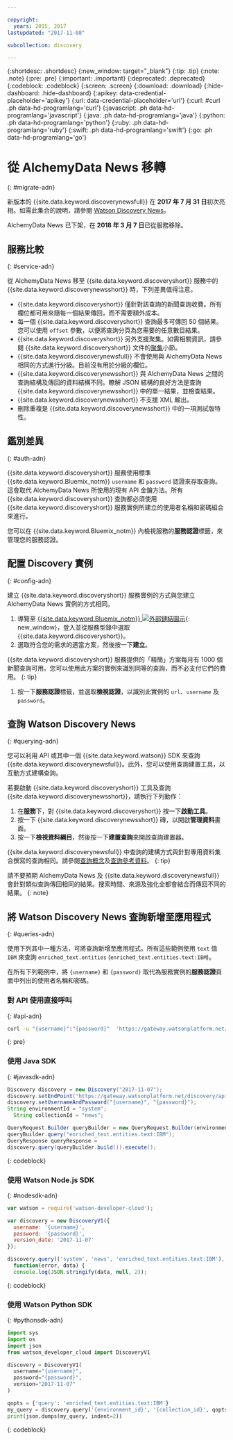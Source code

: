 ```yaml
---

copyright:
  years: 2015, 2017
lastupdated: "2017-11-08"

subcollection: discovery

---
```


{:shortdesc: .shortdesc}
{:new_window: target="_blank"}
{:tip: .tip}
{:note: .note}
{:pre: .pre}
{:important: .important}
{:deprecated: .deprecated}
{:codeblock: .codeblock}
{:screen: .screen}
{:download: .download}
{:hide-dashboard: .hide-dashboard}
{:apikey: data-credential-placeholder='apikey'} 
{:url: data-credential-placeholder='url'}
{:curl: #curl .ph data-hd-programlang='curl'}
{:javascript: .ph data-hd-programlang='javascript'}
{:java: .ph data-hd-programlang='java'}
{:python: .ph data-hd-programlang='python'}
{:ruby: .ph data-hd-programlang='ruby'}
{:swift: .ph data-hd-programlang='swift'}
{:go: .ph data-hd-programlang='go'}

# 從 AlchemyData News 移轉
{: #migrate-adn}

新版本的 {{site.data.keyword.discoverynewsfull}} 在 **2017 年 7 月 31 日**初次亮相。如需此集合的說明，請參閱 [Watson Discovery News](/docs/services/discovery?topic=discovery-watson-discovery-news#watson-discovery-news)。

AlchemyData News 已下架，在 **2018 年 3 月 7 日**已從服務移除。

## 服務比較
{: #service-adn}

從 AlchemyData News 移至 {{site.data.keyword.discoveryshort}} 服務中的 {{site.data.keyword.discoverynewsshort}} 時，下列差異值得注意。

- {{site.data.keyword.discoveryshort}} 僅針對該查詢的新聞查詢收費。所有欄位都可用來隨每一個結果傳回，而不需要額外成本。
- 每一個 {{site.data.keyword.discoveryshort}} 查詢最多可傳回 50 個結果。您可以使用 `offset` 參數，以便將查詢分頁為您需要的任意數目結果。
- {{site.data.keyword.discoveryshort}} 另外支援聚集。如需相關資訊，請參閱 {{site.data.keyword.discoveryshort}} 文件的[聚集](/docs/services/discovery?topic=discovery-query-reference#aggregations)小節。
- {{site.data.keyword.discoverynewsfull}} 不會使用與 AlchemyData News 相同的方式進行分級。目前沒有用於分級的欄位。
- {{site.data.keyword.discoverynewsshort}} 與 AlchemyData News 之間的查詢結構及傳回的資料結構不同。瞭解 JSON 結構的良好方法是查詢 {{site.data.keyword.discoverynewsshort}} 中的單一結果，並檢查結果。
- {{site.data.keyword.discoverynewsshort}} 不支援 XML 輸出。
- 刪除重複是 {{site.data.keyword.discoverynewsshort}} 中的一項測試版特性。

## 鑑別差異
{: #auth-adn}

{{site.data.keyword.discoveryshort}} 服務使用標準 {{site.data.keyword.Bluemix_notm}} `username` 和 `password` 認證來存取查詢。這會取代 AlchemyData News 所使用的現有 API 金鑰方法。所有 {{site.data.keyword.discoveryshort}} 查詢都必須使用 {{site.data.keyword.discoveryshort}} 服務實例所建立的使用者名稱和密碼組合來進行。

您可以在 {{site.data.keyword.Bluemix_notm}} 內檢視服務的**服務認證**標籤，來管理您的服務認證。

## 配置 Discovery 實例
{: #config-adn}

建立 {{site.data.keyword.discoveryshort}} 服務實例的方式與您建立 AlchemyData News 實例的方式相同。

1. 導覽至 [{{site.data.keyword.Bluemix_notm}} ![外部鏈結圖示](../../icons/launch-glyph.svg "外部鏈結圖示")](https://{DomainName}/catalog/services/discovery){: new_window}，登入並從服務型錄中選取 {{site.data.keyword.discoveryshort}}。
1. 選取符合您的需求的適當方案，然後按一下**建立**。

  {{site.data.keyword.discoveryshort}} 服務提供的「精簡」方案每月有 1000 個新聞查詢可用。您可以使用此方案的實例來識別同等的查詢，而不必支付它們的費用。
  {: tip}

1. 按一下**服務認證**標籤，並選取**檢視認證**，以識別此實例的 `url`、`username` 及 `password`。

## 查詢 Watson Discovery News
{: #querying-adn}

您可以利用 API 或其中一個 {{site.data.keyword.watson}} SDK 來查詢 {{site.data.keyword.discoverynewsfull}}。此外，您可以使用查詢建置工具，以互動方式建構查詢。

若要啟動 {{site.data.keyword.discoveryshort}} 工具及查詢 {{site.data.keyword.discoverynewsshort}}，請執行下列動作：

1. 在**服務**下，對 {{site.data.keyword.discoveryshort}} 按一下**啟動工具**。
1. 按一下 {{site.data.keyword.discoverynewsshort}} 磚，以開啟**管理資料**畫面。
1. 按一下**檢視資料綱目**，然後按一下**建置查詢**來開啟查詢建置器。

  {{site.data.keyword.discoverynewsfull}} 中查詢的建構方式與針對專用資料集合撰寫的查詢相同。請參閱[查詢概念](/docs/services/discovery?topic=discovery-query-concepts#query-concepts)及[查詢參考資料](/docs/services/discovery?topic=discovery-query-reference#query-reference)。
  {: tip}

請不要預期 AlchemyData News 及 {{site.data.keyword.discoverynewsfull}} 會針對類似查詢傳回相同的結果。搜索時間、來源及強化全都會結合而傳回不同的結果。
{: note}

## 將 Watson Discovery News 查詢新增至應用程式
{: #queries-adn}

使用下列其中一種方法，可將查詢新增至應用程式。所有這些範例使用 `text` 值 `IBM` 來查詢 `enriched_text.entities` (`enriched_text.entities.text:IBM`)。

在所有下列範例中，將 `{username}` 和 `{password}` 取代為服務實例的**服務認證**頁面中列出的使用者名稱和密碼。

### 對 API 使用直接呼叫
{: #api-adn}

```bash
curl -u "{username}":"{password}"  'https://gateway.watsonplatform.net/discovery/api/v1/environments/system/collections/news/query?version=2017-11-07&query=enriched_text.entities.text:IBM'
```
{: pre}

### 使用 Java SDK
{: #javasdk-adn}

```java
Discovery discovery = new Discovery("2017-11-07");
discovery.setEndPoint("https://gateway.watsonplatform.net/discovery/api/v1");
discovery.setUsernameAndPassword("{username}", "{password}");
String environmentId = "system";
  String collectionId = "news";

QueryRequest.Builder queryBuilder = new QueryRequest.Builder(environmentId,collectionId);
queryBuilder.query("enriched_text.entities.text:IBM");
QueryResponse queryResponse =
discovery.query(queryBuilder.build()).execute();
```
{: codeblock}

### 使用 Watson Node.js SDK
{: #nodesdk-adn}

```javascript
var watson = require('watson-developer-cloud');

var discovery = new DiscoveryV1({
  username: '{username}',
  password: '{password}',
  version_date: '2017-11-07'
});

discovery.query(('system', 'news', 'enriched_text.entities.text:IBM'),
  function(error, data) {
  console.log(JSON.stringify(data, null, 2));
```
{: codeblock}

### 使用 Watson Python SDK
{: #pythonsdk-adn}

```python
import sys
import os
import json
from watson_developer_cloud import DiscoveryV1

discovery = DiscoveryV1(
  username="{username}",
  password="{password}",
  version="2017-11-07"
)

qopts = {'query': 'enriched_text.entities.text:IBM'}
my_query = discovery.query('{environment_id}', '{collection_id}', qopts)
print(json.dumps(my_query, indent=2))
```
{: codeblock}
